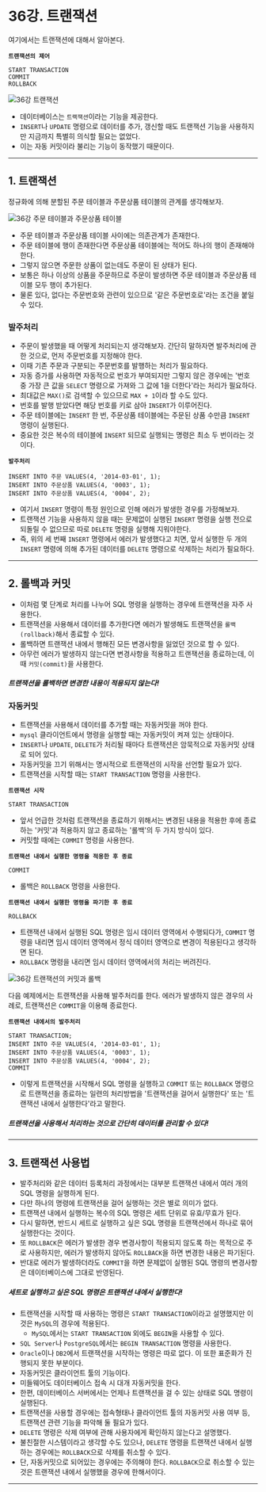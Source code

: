 # 36강. 트랜잭션
여기에서는 트랜잭션에 대해서 알아본다.

**`트랜잭션의 제어`**
```
START TRANSACTION
COMMIT
ROLLBACK
```

![36강 트랜잭션](https://user-images.githubusercontent.com/68052095/102683892-6ae4e980-4217-11eb-80d6-d08853e61e89.jpg)

- 데이터베이스는 `트랙잭션`이라는 기능을 제공한다.
- `INSERT`나 `UPDATE` 명령으로 데이터를 추가, 갱신할 때도 트랜잭션 기능을 사용하지만 지금까지 특별히 의식할 필요는 없었다.
- 이는 자동 커밋이라 불리는 기능이 동작했기 때문이다.

---

## 1. 트랜잭션
정규화에 의해 분할된 주문 테이블과 주문상품 테이블의 관계를 생각해보자.

![36강 주문 테이블과 주문상품 테이블](https://user-images.githubusercontent.com/68052095/102683891-69b3bc80-4217-11eb-8d98-32d43cec813e.jpg)

- 주문 테이블과 주문상품 테이블 사이에는 의존관계가 존재한다.
- 주문 테이블에 행이 존재한다면 주문상품 테이블에는 적어도 하나의 행이 존재해야 한다.
- 그렇지 않으면 주문한 상품이 없는데도 주문이 된 상태가 된다.
- 보통은 하나 이상의 상품을 주문하므로 주문이 발생하면 주문 테이블과 주문상품 테이블 모두 행이 추가된다.
- 물론 있다, 없다는 주문번호와 관련이 있으므로 '같은 주문번호로'라는 조건을 붙일 수 있다.

### 발주처리
- 주문이 발생했을 때 어떻게 처리되는지 생각해보자. 간단히 말하자면 발주처리에 관한 것으로, 먼저 주문번호를 지정해야 한다.
- 이때 기존 주문과 구분되는 주문번호를 발행하는 처리가 필요하다.
- 자동 증가를 사용하면 자동적으로 번호가 부여되지만 그렇지 않은 경우에는 '번호 중 가장 큰 값을 `SELECT` 명령으로 가져와 그 값에 1을 더한다'라는 처리가 필요하다.
- 최대값은 `MAX()`로 검색할 수 있으므로 `MAX + 1`이라 할 수도 있다.
- 번호를 발행 받았다면 해당 번호를 키로 삼아 `INSERT`가 이루어진다.
- 주문 테이블에는 `INSERT` 한 번, 주문상품 테이블에는 주문된 상품 수만큼 `INSERT` 명령이 실행된다.
- 중요한 것은 복수의 테이블에 `INSERT` 되므로 실행되는 명령은 최소 두 번이라는 것이다.

**`발주처리`**
```
INSERT INTO 주문 VALUES(4, '2014-03-01', 1);
INSERT INTO 주문상품 VALUES(4, '0003', 1);
INSERT INTO 주문상품 VALUES(4, '0004', 2);
```

- 여기서 `INSERT` 명령이 특정 원인으로 인해 에러가 발생한 경우를 가정해보자.
- 트랜잭션 기능을 사용하지 않을 때는 문제없이 실행된 `INSERT` 명령을 실행 전으로 되돌릴 수 없으므로 따로 `DELETE` 명령을 실행해 지워야한다.
- 즉, 위의 세 번째 `INSERT` 명령에서 에러가 발생했다고 치면, 앞서 실행한 두 개의 `INSERT` 명령에 의해 추가된 데이터를 `DELETE` 명령으로 삭제하는 처리가 필요하다.

---

## 2. 롤백과 커밋
- 이처럼 몇 단계로 처리를 나누어 SQL 명령을 실행하는 경우에 트랜잭션을 자주 사용한다.
- 트랜잭션을 사용해서 데이터를 추가한다면 에러가 발생해도 트랜잭션을 `롤백(rollback)`해서 종료할 수 있다.
- 롤백하면 트랜잭션 내에서 행해진 모든 변경사항을 잃었던 것으로 할 수 있다.
- 아무런 에러가 발생하지 않는다면 변경사항을 적용하고 트랜잭션을 종료하는데, 이때 `커밋(commit)`을 사용한다.

##### 트랜잭션을 롤백하면 변경한 내용이 적용되지 않는다!

### 자동커밋
- 트랜잭션을 사용해서 데이터를 추가할 때는 자동커밋을 꺼야 한다.
- `mysql` 클라이언트에서 명령을 실행할 때는 자동커밋이 켜져 있는 상태이다.
- `INSERT`나 `UPDATE`, `DELETE`가 처리될 때마다 트랜잭션은 암묵적으로 자동커밋 상태로 되어 있다.
- 자동커밋을 끄기 위해서는 명시적으로 트랜잭션의 시작을 선언할 필요가 있다.
- 트랜잭션을 시작할 때는 `START TRANSACTION` 명령을 사용한다.

**`트랜잭션 시작`**
```
START TRANSACTION
```

- 앞서 언급한 것처럼 트랜잭션을 종료하기 위해서는 변경된 내용을 적용한 후에 종료하는 '커밋'과 적용하지 않고 종료하는 '롤백'의 두 가지 방식이 있다.
- 커밋할 때에는 `COMMIT` 명령을 사용한다.

**`트랜잭션 내에서 실행한 명령을 적용한 후 종료`**
```
COMMIT
```

- 롤백은 `ROLLBACK` 명령을 사용한다.

**`트랜잭션 내에서 실행한 명령을 파기한 후 종료`**
```
ROLLBACK
```

- 트랜잭션 내에서 실행된 SQL 명령은 임시 데이터 영역에서 수행되다가, `COMMIT` 명령을 내리면 임시 데이터 영역에서 정식 데이터 영역으로 변경이 적용된다고 생각하면 된다.
- `ROLLBACK` 명령을 내리면 임시 데이터 영역에서의 처리는 버려진다.

![36강 트랜잭션의 커밋과 롤백](https://user-images.githubusercontent.com/68052095/102683893-6ae4e980-4217-11eb-9b5e-c96e6d8c3946.jpg)

다음 예제에서는 트랜잭션을 사용해 발주처리를 한다. 에러가 발생하지 않은 경우의 사례로, 트랜잭션은 `COMMIT`을 이용해 종료한다.

**`트랜잭션 내에서의 발주처리`**
```
START TRANSACTION;
INSERT INTO 주문 VALUES(4, '2014-03-01', 1);
INSERT INTO 주문상품 VALUES(4, '0003', 1);
INSERT INTO 주문상품 VALUES(4, '0004', 2);
COMMIT
```

- 이렇게 트랜잭션을 시작해서 SQL 명령을 실행하고 `COMMIT` 또는 `ROLLBACK` 명령으로 트랜잭션을 종료하는 일련의 처리방법을 '트랜잭션을 걸어서 실행한다' 또는 '트랜잭션 내에서 실행한다'라고 말한다.

##### 트랜잭션을 사용해서 처리하는 것으로 간단히 데이터를 관리할 수 있다!

---

## 3. 트랜잭션 사용법
- 발주처리와 같은 데이터 등록처리 과정에서는 대부분 트랜잭션 내에서 여러 개의 SQL 명령을 실행하게 된다.
- 다만 하나의 명령에 트랜잭션을 걸어 실행하는 것은 별로 의미가 없다.
- 트랜잭션 내에서 실행하는 복수의 SQL 명령은 세트 단위로 유효/무효가 된다.
- 다시 말하면, 반드시 세트로 실행하고 싶은 SQL 명령을 트랜잭션에서 하나로 묶어 실행한다는 것이다.
- 또 `ROLLBACK`은 에러가 발생한 경우 변경사항이 적용되지 않도록 하는 목적으로 주로 사용하지만, 에러가 발생하지 않아도 `ROLLBACK`을 하면 변경한 내용은 파기된다.
- 반대로 에러가 발생하더라도 `COMMIT`을 하면 문제없이 실행된 SQL 명령의 변경사항은 데이터베이스에 그대로 반영된다.

##### 세트로 실행하고 싶은 SQL 명령은 트랜잭션 내에서 실행한다!

- 트랜잭션을 시작할 때 사용하는 명령은 `START TRANSACTION`이라고 설명했지만 이것은 `MySQL`의 경우에 적용된다.
    - `MySQL`에서는 `START TRANSACTION` 외에도 `BEGIN`을 사용할 수 있다.
- `SQL Server`나 `PostgreSQL`에서는 `BEGIN TRANSACTION` 명령을 사용한다.
- `Oracle`이나 `DB2`에서 트랜잭션을 시작하는 명령은 따로 없다. 이 또한 표준화가 진행되지 못한 부분이다.
- 자동커밋은 클라이언트 툴의 기능이다.
- 미들웨어도 데이터베이스 접속 시 대개 자동커밋을 한다.
- 한편, 데이터베이스 서버에서는 언제나 트랜잭션을 걸 수 있는 상태로 SQL 명령이 실행된다.
- 트랜잭션을 사용할 경우에는 접속형태나 클라이언트 툴의 자동커밋 사용 여부 등, 트랜잭션 관련 기능을 파악해 둘 필요가 있다.
- `DELETE` 명령은 삭제 여부에 관해 사용자에게 확인하지 않는다고 설명했다.
- 불친절한 시스템이라고 생각할 수도 있으나, `DELETE` 명령을 트랜잭션 내에서 실행하는 경우에는 `ROLLBACK`으로 삭제를 취소할 수 있다.
- 단, 자동커밋으로 되어있는 경우에는 주의해야 한다. `ROLLBACK`으로 취소할 수 있는 것은 트랜잭션 내에서 실행했을 경우에 한해서이다.

---
